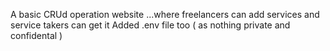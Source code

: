 A basic CRUd operation website ...where freelancers can add services and service takers can get it 
Added .env file too ( as nothing private and confidental  )  
